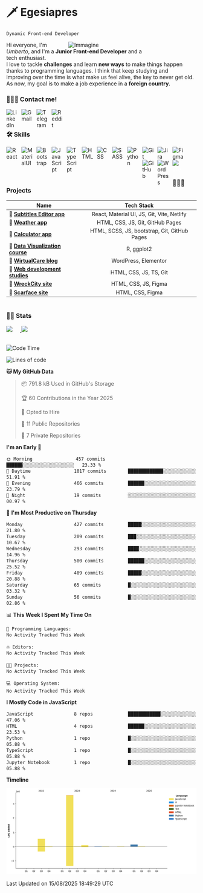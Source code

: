 # 🗡️ Egesiapres

`Dynamic Front-end Developer`

<img src="https://cdn.dribbble.com/users/1201592/screenshots/9078494/media/422a760a51cef7de2fa3db9daf697853.gif" alt="Immagine" width="340px" align="right" />

Hi everyone, I'm _Umberto_, and I'm a **Junior Front-end Developer** and a<br>tech enthusiast.<br> I love to tackle **challenges** and learn **new ways** to make things happen<br>thanks to programming languages. I think that keep studying and<br>improving over the time is what make us feel alive, the key to never get old.<br>As now, my goal is to make a job experience in a **foreign country.**

<!-- cosa sto facendo ora -->

<!-- If you like my profile, don't forget to hit the ⭐️ button -->

### 💁🏼‍♂️ Contact me!

<a href="https://www.linkedin.com/in/umberto-pasinetti/?locale=en_US" target="_blank"><img align='left' alt='LinkedIn' width='30px' src="https://cdn.jsdelivr.net/gh/devicons/devicon/icons/linkedin/linkedin-original.svg" style='padding-right: 10px;'/></a>
<a href="https://mail.google.com/mail/u/0/?fs=1&tf=cm&source=mailto&to=pasinetti96@gmail.com" target="_blank"><img align='left' alt='Gmail' width='30px' src="https://img.icons8.com/color/96/gmail-new.png" style='margin-right: 10px'/></a>
<a href="https://telegram.me/Egesiapres" target="_blank"><img align='left' alt='Telegram' width='30px' src="https://img.icons8.com/color/96/telegram-app--v1.png" style='margin-right: 10px'/></a>
<a href="https://www.reddit.com/user/Egesiapres" target="_blank"><img align='left' alt='Reddit' width='30px' src="https://img.icons8.com/external-tal-revivo-color-tal-revivo/96/external-reddit-gives-you-the-best-of-the-internet-in-one-place-logo-color-tal-revivo.png" style='margin-right: 10px'/></a>
<br />

#

### 🛠️ Skills

<img align="left" alt="React" width="30px" style="padding-right:10px;" src="https://cdn.jsdelivr.net/gh/devicons/devicon/icons/react/react-original.svg" />
<img align="left" alt="MaterialUI" width="30px" style="padding-right:10px;" src="https://cdn.jsdelivr.net/gh/devicons/devicon/icons/materialui/materialui-plain.svg" />
<img align="left" alt="Bootstrap" width="30px" style="padding-right:10px;" src="https://cdn.jsdelivr.net/gh/devicons/devicon/icons/bootstrap/bootstrap-original.svg" />
<img align="left" alt="JavaScript" width="30px" style="padding-right:10px;" src="https://cdn.jsdelivr.net/gh/devicons/devicon/icons/javascript/javascript-plain.svg" />
<img align="left" alt="TypeScript" width="30px" style="padding-right:10px;" src="https://cdn.jsdelivr.net/gh/devicons/devicon/icons/typescript/typescript-plain.svg" />
<img align="left" alt="HTML" width="30px" style="padding-right:10px;" src="https://cdn.jsdelivr.net/gh/devicons/devicon/icons/html5/html5-plain.svg" />
<img align="left" alt="CSS" width="30px" style="padding-right:10px;" src="https://cdn.jsdelivr.net/gh/devicons/devicon/icons/css3/css3-plain.svg" />
<img align="left" alt="SASS" width="30px" style="padding-right:10px;" src="https://cdn.jsdelivr.net/gh/devicons/devicon/icons/sass/sass-original.svg" />
<img align="left" alt="Python" width="30px" style="padding-right:10px;" src="https://cdn.jsdelivr.net/gh/devicons/devicon/icons/python/python-original.svg" />
<img align="left" alt="Git" width="30px" style="padding-right:10px;" src="https://cdn.jsdelivr.net/gh/devicons/devicon/icons/git/git-original.svg" />
<img align="left" alt="Jira" width="30px" style="padding-right:10px;" src="https://cdn.jsdelivr.net/gh/devicons/devicon/icons/jira/jira-original.svg" />
<img align="left" alt="Figma" width="30px" style="padding-right:10px;" src="https://cdn.jsdelivr.net/gh/devicons/devicon/icons/figma/figma-original.svg" />
<img align="left" alt="GitHub" width="30px" style="padding-right:10px;" src="https://cdn.jsdelivr.net/gh/devicons/devicon/icons/github/github-original.svg" />
<img align="left" alt="WordPress" width="30px" style="padding-right:10px;" src="https://cdn.jsdelivr.net/gh/devicons/devicon/icons/wordpress/wordpress-plain.svg" />
<img align="left" alt="LaTex" width="30px" style="padding-right:10px; color: #ffffff" src="https://cdn.jsdelivr.net/gh/devicons/devicon/icons/latex/latex-original.svg" />
<br />

#

### 👨🏼‍🏭 Projects

| Name                                                                          |                  Tech Stack                  |
| ----------------------------------------------------------------------------- | :------------------------------------------: |
| 🔗 [**Subtitles Editor app**](https://github.com/Egesiapres/subEditor-app)    |  React, Material UI, JS, Git, Vite, Netlify  |
| 🔗 [**Weather app**](https://github.com/Egesiapres/weather-app)               |       HTML, CSS, JS, Git, GitHub Pages       |
| 🔗 [**Calculator app**](https://github.com/Egesiapres/calculator-app)         | HTML, SCSS, JS, bootstrap, Git, GitHub Pages |
| 🔗 [**Data Visualization course**](https://github.com/Egesiapres/dataViz)     |                  R, ggplot2                  |
| 🔗 [**WirtualCare blog**](https://github.com/Egesiapres/wirtualCare-blog)     |             WordPress, Elementor             |
| 🔗 [**Web development studies**](https://github.com/Egesiapres/webDev-skills) |            HTML, CSS, JS, TS, Git            |
| 🔗 [**WreckCity site**](https://github.com/Egesiapres/wreckCity-site)         |             HTML, CSS, JS, Figma             |
| 🔗 [**Scarface site**](https://github.com/Egesiapres/scarface-site)           |               HTML, CSS, Figma               |

#

### 🕵🏼 Stats

<a href="https://github.com/Egesiapres">
  <img height="180px" src="https://github-readme-stats.vercel.app/api?username=Egesiapres&show_icons=true&theme=tokyonight" style="margin-right: 20px" />
</a>
<a href="https://github.com/Egesiapres">
  <img height="180px" src="https://github-readme-stats.vercel.app/api/top-langs/?username=Egesiapres&layout=compact&theme=tokyonight&langs_count=10&hide=r,php&card_width=375">
</a>
<br />
<br />

<!--START_SECTION:waka-->
![Code Time](http://img.shields.io/badge/Code%20Time-1%2C722%20hrs%2049%20mins-blue)

![Lines of code](https://img.shields.io/badge/From%20Hello%20World%20I%27ve%20Written-4.4%20million%20lines%20of%20code-blue)

**🐱 My GitHub Data** 

> 📦 791.8 kB Used in GitHub's Storage 
 > 
> 🏆 60 Contributions in the Year 2025
 > 
> 💼 Opted to Hire
 > 
> 📜 11 Public Repositories 
 > 
> 🔑 7 Private Repositories 
 > 
**I'm an Early 🐤** 

```text
🌞 Morning                457 commits         ██████░░░░░░░░░░░░░░░░░░░   23.33 % 
🌆 Daytime                1017 commits        █████████████░░░░░░░░░░░░   51.91 % 
🌃 Evening                466 commits         ██████░░░░░░░░░░░░░░░░░░░   23.79 % 
🌙 Night                  19 commits          ░░░░░░░░░░░░░░░░░░░░░░░░░   00.97 % 
```
📅 **I'm Most Productive on Thursday** 

```text
Monday                   427 commits         █████░░░░░░░░░░░░░░░░░░░░   21.80 % 
Tuesday                  209 commits         ███░░░░░░░░░░░░░░░░░░░░░░   10.67 % 
Wednesday                293 commits         ████░░░░░░░░░░░░░░░░░░░░░   14.96 % 
Thursday                 500 commits         ██████░░░░░░░░░░░░░░░░░░░   25.52 % 
Friday                   409 commits         █████░░░░░░░░░░░░░░░░░░░░   20.88 % 
Saturday                 65 commits          █░░░░░░░░░░░░░░░░░░░░░░░░   03.32 % 
Sunday                   56 commits          █░░░░░░░░░░░░░░░░░░░░░░░░   02.86 % 
```


📊 **This Week I Spent My Time On** 

```text
💬 Programming Languages: 
No Activity Tracked This Week

🔥 Editors: 
No Activity Tracked This Week

🐱‍💻 Projects: 
No Activity Tracked This Week

💻 Operating System: 
No Activity Tracked This Week
```

**I Mostly Code in JavaScript** 

```text
JavaScript               8 repos             ████████████░░░░░░░░░░░░░   47.06 % 
HTML                     4 repos             ██████░░░░░░░░░░░░░░░░░░░   23.53 % 
Python                   1 repo              █░░░░░░░░░░░░░░░░░░░░░░░░   05.88 % 
TypeScript               1 repo              █░░░░░░░░░░░░░░░░░░░░░░░░   05.88 % 
Jupyter Notebook         1 repo              █░░░░░░░░░░░░░░░░░░░░░░░░   05.88 % 
```



**Timeline**

![Lines of Code chart](https://raw.githubusercontent.com/Egesiapres/Egesiapres/master/assets/bar_graph.png)


 Last Updated on 15/08/2025 18:49:29 UTC
<!--END_SECTION:waka-->
